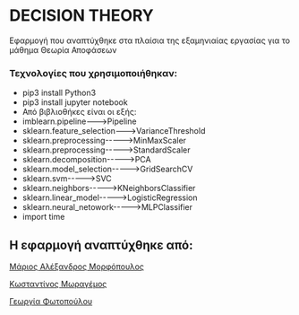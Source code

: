 # DECISION THEORY 

Εφαρμογή που αναπτύχθηκε στα πλαίσια της εξαμηνιαίας εργασίας για το μάθημα Θεωρία Αποφάσεων




### Τεχνολογίες που χρησιμοποιήθηκαν:

* pip3 install Python3 
* pip3 install jupyter notebook
* Από βιβλιοθήκες είναι οι εξής: 
* imblearn.pipeline--->Pipeline
* sklearn.feature_selection--->VarianceThreshold
* sklearn.preprocessing----->MinMaxScaler 
* sklearn.preprocessing----->StandardScaler
* sklearn.decomposition----->PCA
* sklearn.model_selection----->GridSearchCV
* sklearn.svm----->SVC
* sklearn.neighbors----->KNeighborsClassifier
* sklearn.linear_model----->LogisticRegression
* sklearn.neural_netowork----->MLPClassifier
* import time







## Η εφαρμογή αναπτύχθηκε από:
[Μάριος Αλέξανδρος Μορφόπουλος](https://github.com/MariosMorfopoulos)

[Κωσταντίνος Μωραγέμος](https://github.com/kmoras7)

[Γεωργία Φωτοπούλου](https://github.com/Jofoto)
